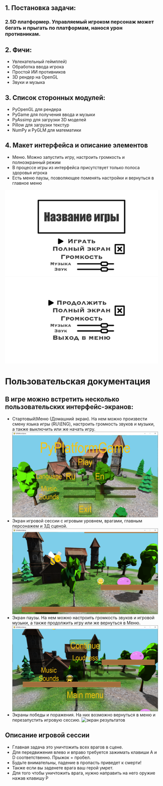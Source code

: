 ## 1. Постановка задачи:

### 2.5D платформер. Управляемый игроком персонаж может бегать и прыгать по платформам, нанося урон противникам.

## 2. Фичи:
 - Увлекательный геймплей)
 - Обработка ввода игрока
 - Простой ИИ противников
 - 3D рендер на OpenGL
 - Звуки и музыка

## 3. Список сторонных модулей:
 - PyOpenGL для рендера
 - PyGame для получения ввода и музыки
 - PyAssimp для загрузки 3D моделей
 - Pillow для загрузки текстур
 - NumPy и PyGLM для математики

## 4. Макет интерфейса и описание элементов
- Меню. Можно запустить игру, настроить громкость и полноэкранный режим
- В процессе игры из интерфейса присутствует только полоса здоровья игрока
- Есть меню паузы, позволяющее поменять настройки и вернуться в главное меню

![макет меню](ui_layout/menu.jpg)
![макет паузы](ui_layout/pause.jpg)

# Пользовательская документация

## В игре можно встретить несколько пользовательских интерфейс-экранов:
- Стартовый\Меню (Домашний экран). На нем можно произвести смену языка игры (RU\ENG), настроить громкость звуков и музыки, а также выключить или же начать игру.
![экран меню](docs/screenshots/menu.png)
- Экран игровой сессии с игровым уровнем, врагами, главным персонажем и 3Д сценой.
![экран игры](docs/screenshots/game.png)
- Экран паузы. На нем можно настроить громкость звуков и игровой музыки, а также продолжить игру или же вернуться в Меню.
![экран паузы](docs/screenshots/pause.png)
- Экраны победы и поражения. На них возможно вернуться в меню и перезапустить игровую сессию.
![экран результатов](docs/screenshots/results_lsot.png)

## Описание игровой сессии
- Главная задача это уничтожить всех врагов в сцене. 
- Для передвижения влево и вправо требуется зажимать клавиши A и D соответственно. Прыжок = пробел. 
- Будьте внимательны, падение в пропасть приведет к смерти!
- Также если вы заденете врага ваш герой умрет.
- Для того чтобы уничтожить врага, нужно направить на него оружие нажав клавишу P 


